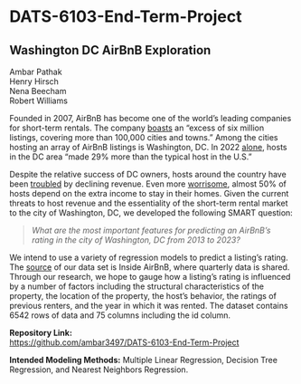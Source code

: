 # DATS-6103-End-Term-Project
## Washington DC AirBnB Exploration

Ambar Pathak  
Henry Hirsch  
Nena Beecham  
Robert Williams 


Founded in 2007, AirBnB has become one of the world’s leading companies for short-term rentals. The company [boasts](https://www.investopedia.com/articles/personal-finance/032814/pros-and-cons-using-airbnb.asp) an “excess of six million listings, covering more than 100,000 cities and towns.” Among the cities hosting an array of AirBnB listings is Washington, DC. In 2022 [alone](https://www.axios.com/local/washington-dc/2023/06/17/airbnb-host-income-washington-dc), hosts in the DC area “made 29% more than the typical host in the U.S.” 

Despite the relative success of DC owners, hosts around the country have been [troubled](https://www.newsweek.com/airbnb-revenue-collapse-housing-market-crash-fears-1809543) by declining revenue. Even more [worrisome](https://www.usatoday.com/story/travel/2022/08/30/airbnb-hosts-homeowners-extra-income-survey/7903240001/?gnt-cfr=1), almost 50% of hosts depend on the extra income to stay in their homes. Given the current threats to host revenue and the essentiality of the short-term rental market to the city of Washington, DC, we developed the following SMART question:

> *What are the most important features for predicting an AirBnB’s rating in the city of Washington, DC from 2013 to 2023?* 

We intend to use a variety of regression models to predict a listing’s rating. The [source](http://data.insideairbnb.com/united-states/dc/washington-dc/2023-06-18/data/listings.csv.gz) of our data set is Inside AirBnB, where quarterly data is shared. Through our research, we hope to gauge how a listing’s rating is influenced by a number of factors including the structural characteristics of the property, the location of the property, the host’s behavior, the ratings of previous renters, and the year in which it was rented. The dataset contains 6542 rows of data and 75 columns including the id column.


<b>Repository Link:</b>  
https://github.com/ambar3497/DATS-6103-End-Term-Project

<b>Intended Modeling Methods:</b>
Multiple Linear Regression, Decision Tree Regression, and Nearest Neighbors Regression.








